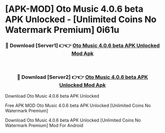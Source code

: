 # [APK-MOD] Oto Music 4.0.6 beta APK Unlocked - [Unlimited Coins No Watermark Premium] 0i61u



<div align="center">
<h3>🔴 Download [Server1] 👉👉 <a href="https://momento.my/?title=Oto_Music_4.0.6_beta_APK_Unlocked">Oto Music 4.0.6 beta APK Unlocked Mod Apk</a></h3><br>

<h3>🔴 Download [Server2] 👉👉 <a href="https://momento.my/?title=Oto_Music_4.0.6_beta_APK_Unlocked">Oto Music 4.0.6 beta APK Unlocked Mod Apk</a></h3>
</div>



Download Oto Music 4.0.6 beta APK Unlocked 

Free APK MOD Oto Music 4.0.6 beta APK Unlocked [Unlimited Coins No Watermark Premium]

Download Oto Music 4.0.6 beta APK Unlocked [Unlimited Coins No Watermark Premium] Mod For Android
